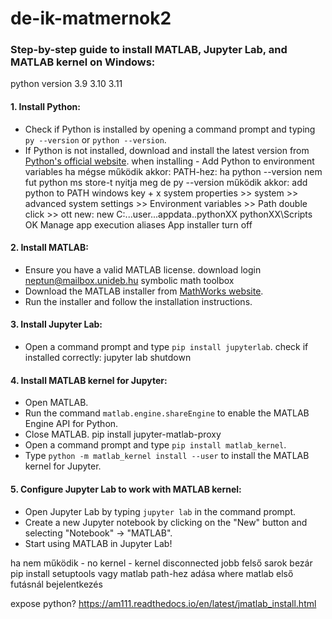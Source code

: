 # de-ik-matmernok2

### Step-by-step guide to install MATLAB, Jupyter Lab, and MATLAB kernel on Windows:

python version 3.9 3.10 3.11
#### 1. Install Python:
- Check if Python is installed by opening a command prompt and typing `py --version` or `python --version`.
- If Python is not installed, download and install the latest version from [Python's official website](https://www.python.org/downloads/).
when installing - Add Python to environment variables
ha mégse működik akkor:
PATH-hez:
ha python --version nem fut
python ms store-t nyitja meg
de py --version működik akkor:
add python to PATH
windows key + x system properties >> system >> advanced system settings >> Environment variables >> Path double click >> ott new:
new
C:...user...appdata..pythonXX
pythonXX\Scripts
OK
Manage app execution aliases
App installer turn off

#### 2. Install MATLAB:
- Ensure you have a valid MATLAB license.
download login neptun@mailbox.unideb.hu
symbolic math toolbox
- Download the MATLAB installer from [MathWorks website](https://www.mathworks.com/downloads/).
- Run the installer and follow the installation instructions.

#### 3. Install Jupyter Lab:
- Open a command prompt and type `pip install jupyterlab`.
check if installed correctly: jupyter lab
shutdown

#### 4. Install MATLAB kernel for Jupyter:
- Open MATLAB.
- Run the command `matlab.engine.shareEngine` to enable the MATLAB Engine API for Python.
- Close MATLAB.
pip install jupyter-matlab-proxy
- Open a command prompt and type `pip install matlab_kernel`.
- Type `python -m matlab_kernel install --user` to install the MATLAB kernel for Jupyter.

#### 5. Configure Jupyter Lab to work with MATLAB kernel:
- Open Jupyter Lab by typing `jupyter lab` in the command prompt.
- Create a new Jupyter notebook by clicking on the "New" button and selecting "Notebook" -> "MATLAB".
- Start using MATLAB in Jupyter Lab!

ha nem működik - no kernel - kernel disconnected jobb felső sarok
bezár
pip install setuptools 
vagy matlab path-hez adása
where matlab
első futásnál bejelentkezés

expose python? https://am111.readthedocs.io/en/latest/jmatlab_install.html